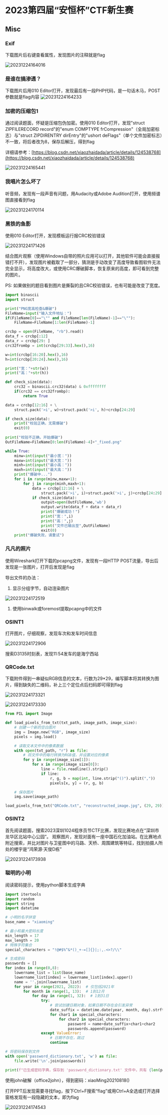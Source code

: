 # 2023第四届“安恒杯”CTF新生赛

## Misc

### Exif

下载图片后右键查看属性，发现图片的注释就是flag

&#x20;![20231224164016](https://raw.githubusercontent.com/StingerTeam/img\_bed/main/20231224164016.png)

### 是谁在搞渗透？

下载图片后用010 Editor打开，发现最后有一段PHP代码，是一句话木马，POST参数就是flag内容 ![20231224164233](https://raw.githubusercontent.com/StingerTeam/img\_bed/main/20231224164233.png)

### 加密的压缩包1

通过阅读题面，怀疑是压缩包伪加密。使用010 Editor打开，发现"struct ZIPFILERECORD record"的"enum COMPTYPE frCompression"（全局加密标志）与"struct ZIPDIRENTRY dirEntry"的"ushort deFlags"（单个文件加密标志）不一致，将后者改为8，保存后解压，得到flag

详细请参考：[https://blog.csdn.net/xiaozhaidada/article/details/124538768](https://blog.csdn.net/xiaozhaidada/article/details/124538768)

![20231224165441](https://raw.githubusercontent.com/StingerTeam/img\_bed/main/20231224165441.png)

### 我唱片怎么坏了

听音频，发现有一段声音有问题，用Audacity或Adobe Audition打开，使用频谱图直接看到flag

![20231224170114](https://raw.githubusercontent.com/StingerTeam/img\_bed/main/20231224170114.png)

### 黑铁的鱼影

使用010 Editor打开，发现模板运行报CRC校验错误

![20231224171426](https://raw.githubusercontent.com/StingerTeam/img\_bed/main/20231224171426.png)

结合图片观察（使用Windows自带的照片应用可以打开，其他软件可能会直接报错打不开），发现图片被截取了一部分，猜测是手动改变了高度导致看图软件无法完全显示，将高度改大，或使用CRC爆破脚本，恢复原来的高度，即可看到完整的图片。

PS: 如果做别的题目看到图片是撕裂的且CRC校验错误，也有可能是改变了宽度。

```python
import binascii
import struct

print("PNG宽高检查&爆破")
FileName=input("输入文件地址：")
if(FileName[0]=="\"" and FileName[len(FileName)-1]=="\""):
    FileName=FileName[1:len(FileName)-1]

crcbp = open(FileName, "rb").read()
data_f = crcbp[:12]
data_r = crcbp[29: ]
crc32frombp = int(crcbp[29:33].hex(),16)

w=int(crcbp[16:20].hex(),16)
h=int(crcbp[20:24].hex(),16)

print("宽："+str(w))
print("高："+str(h))

def check_size(data):
    crc32 = binascii.crc32(data) & 0xffffffff
    if(crc32 == crc32frombp):
        return True

data = crcbp[12:16] + \
    struct.pack('>i', w)+struct.pack('>i', h)+crcbp[24:29]

if check_size(data):
    print("校验正确，无需爆破")
    exit(0)
    
print("校验不正确，开始爆破")
OutFileName=FileName[0:len(FileName)-4]+"_fixed.png"

while True:
    minw=int(input("最小宽："))
    maxw=int(input("最大宽："))
    minh=int(input("最小高："))
    maxh=int(input("最大高："))
    print("爆破中...")
    for i in range(minw,maxw+1):
        for j in range(minh,maxh+1):
            data = crcbp[12:16] + \
                struct.pack('>i', i)+struct.pack('>i', j)+crcbp[24:29]
            if check_size(data):
                output=open(OutFileName,'wb')
                output.write(data_f + data + data_r)
                print("爆破成功！")
                print("宽：",i)
                print("高：",j)
                print("文件已输出至",OutFileName)
                exit(0)
    print("爆破失败，请重试")
```

### 凡凡的照片

使用Wireshark打开下载的pcapng文件，发现有一段HTTP POST流量，导出后发现是一张图片，打开后发现是flag

导出文件的办法：

1. 显示分组字节，自动渲染图片

&#x20;![20231224172519](https://raw.githubusercontent.com/StingerTeam/img\_bed/main/20231224172519.png)

1. 使用binwalk或foremost提取pcapng中的文件

### OSINT1

打开图片，仔细观察，发现车次和发车时间信息

![20231224172906](https://raw.githubusercontent.com/StingerTeam/img\_bed/main/20231224172906.png)

搜索D3135时刻表，发现11:54发车的是海宁西站

### QRCode.txt

下载附件得到一串疑似RGB信息的文本，行数为29\*29，编写脚本将其转换为图片，得到缺失的二维码，补上三个定位点后扫码即可得到flag

![20231224173321](https://raw.githubusercontent.com/StingerTeam/img\_bed/main/20231224173321.png)

![20231224173330](https://raw.githubusercontent.com/StingerTeam/img\_bed/main/20231224173330.png)

```python
from PIL import Image

def load_pixels_from_txt(txt_path, image_path, image_size):
    # 创建一个新的空白图片
    img = Image.new("RGB", image_size)
    pixels = img.load()

    # 读取文本文件中的像素数据
    with open(txt_path, "r") as file:
        # 将文件中的每行转换为RGB值，并设置对应的像素
        for y in range(image_size[1]):
            for x in range(image_size[0]):
                line = file.readline().strip()
                if line:
                    r, g, b = map(int, line.strip("()").split(","))
                    pixels[x, y] = (r, g, b)

    # 保存图片
    img.save(image_path)

load_pixels_from_txt("QRCode.txt", "reconstructed_image.jpg", (29, 29))
```

### OSINT2

首先阅读题面，搜索2023深圳1024程序员节CTF比赛，发现比赛地点在“深圳市龙华区北站中心公园”。 观察图片，发现对面有一座中国石化加油站。在比赛地点附近搜索，并比对图片与卫星图中的马路、天桥、周围建筑等特征，找到拍摄人所处的楼宇是“鸿荣源·天俊D栋”

![20231224173938](https://raw.githubusercontent.com/StingerTeam/img\_bed/main/20231224173938.png)

### 聪明的小明

阅读密码提示，使用python脚本生成字典

```python
import itertools
import random
import string
import datetime

# 小明的名字拼音
base_name = "xiaoming"

# 最小和最大密码长度
min_length = 17
max_length = 20
# 特殊字符集合
special_characters = "!@#$%^&*()_+-=[]{}|;:,.<>?/\\"

# 生成密码
passwords = []
for index in range(0,8):
    lowername_list = list(base_name)
    lowername_list[index] = lowername_list[index].upper()
    name = ''.join(lowername_list)
    for year in range(2021, 2022):  # 仅包括2021年
        for month in range(1, 13):  # 1到12月
            for day in range(1, 32):  # 1到31日
                try:
                    # 尝试创建日期对象，如果日期不存在会引发异常
                    date_suffix = datetime.date(year, month, day).strftime("%Y%m%d")
                    for char1 in special_characters:
                        for char2 in special_characters:
                            password = name+date_suffix+char1+char2
                            passwords.append(password)
                except ValueError:
                    # 日期不存在，跳过
                    continue

# 将密码保存到文件
with open('password_dictionary.txt', 'w') as file:
    file.write('\n'.join(passwords))

print(f"已生成密码字典，保存到 'password_dictionary.txt' 文件中，共有 {len(passwords)} 个密码。")
```

使用john破解（office2john），得到密码：xiaoMing20210818()

打开PPT后发现需要寻找flag，按下Ctrl+F搜索“flag”或用Ctrl+A全选或打开选择窗格发现有一段隐藏的文本，即为flag

![20231224174543](https://raw.githubusercontent.com/StingerTeam/img\_bed/main/20231224174543.png)
